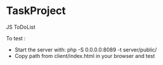 # TaskProject
JS ToDoList

To test :
   - Start the server with: php -S 0.0.0.0:8089 -t server/public/
   - Copy path from client/index.html in your browser and test
  